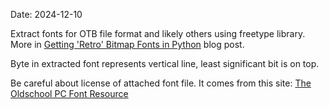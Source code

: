 Date: 2024-12-10

Extract fonts for OTB file format and likely others using freetype library.
More in [Getting 'Retro' Bitmap Fonts in Python](https://www.pavelp.cz/posts/eng-python-bitmap-fonts/) blog post.

Byte in extracted font represents vertical line, least significant bit is on top.

Be careful about license of attached font file. It comes from this site:
[The Oldschool PC Font Resource](https://int10h.org/oldschool-pc-fonts/fontlist/?2#hp)
